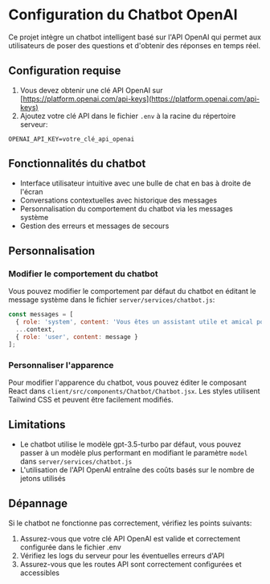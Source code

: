 # Configuration du Chatbot OpenAI

Ce projet intègre un chatbot intelligent basé sur l'API OpenAI qui permet aux utilisateurs de poser des questions et d'obtenir des réponses en temps réel.

## Configuration requise

1. Vous devez obtenir une clé API OpenAI sur [https://platform.openai.com/api-keys](https://platform.openai.com/api-keys)
2. Ajoutez votre clé API dans le fichier `.env` à la racine du répertoire serveur:

```
OPENAI_API_KEY=votre_clé_api_openai
```

## Fonctionnalités du chatbot

- Interface utilisateur intuitive avec une bulle de chat en bas à droite de l'écran
- Conversations contextuelles avec historique des messages
- Personnalisation du comportement du chatbot via les messages système
- Gestion des erreurs et messages de secours

## Personnalisation

### Modifier le comportement du chatbot

Vous pouvez modifier le comportement par défaut du chatbot en éditant le message système dans le fichier `server/services/chatbot.js`:

```javascript
const messages = [
  { role: 'system', content: 'Vous êtes un assistant utile et amical pour une boutique en ligne. Aidez les clients avec leurs questions sur les produits, commandes, expéditions et toute autre demande.' },
  ...context,
  { role: 'user', content: message }
];
```

### Personnaliser l'apparence

Pour modifier l'apparence du chatbot, vous pouvez éditer le composant React dans `client/src/components/Chatbot/Chatbot.jsx`. Les styles utilisent Tailwind CSS et peuvent être facilement modifiés.

## Limitations

- Le chatbot utilise le modèle gpt-3.5-turbo par défaut, vous pouvez passer à un modèle plus performant en modifiant le paramètre `model` dans `server/services/chatbot.js`
- L'utilisation de l'API OpenAI entraîne des coûts basés sur le nombre de jetons utilisés

## Dépannage

Si le chatbot ne fonctionne pas correctement, vérifiez les points suivants:

1. Assurez-vous que votre clé API OpenAI est valide et correctement configurée dans le fichier .env
2. Vérifiez les logs du serveur pour les éventuelles erreurs d'API
3. Assurez-vous que les routes API sont correctement configurées et accessibles 